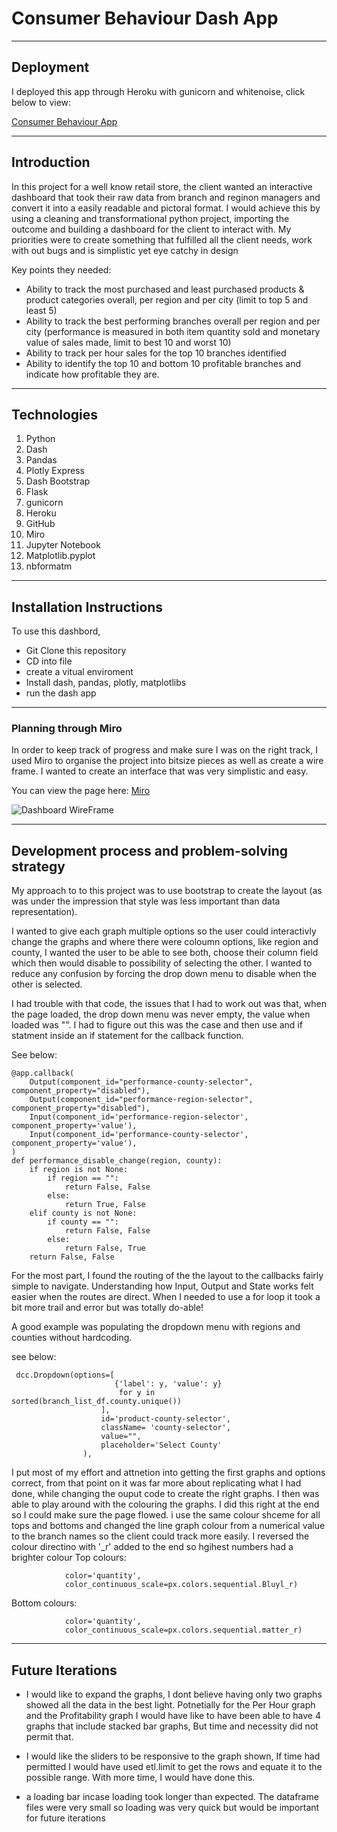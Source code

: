 # Consumer Behaviour Dash App

---

## Deployment

I deployed this app through Heroku with gunicorn and whitenoise, click below to view:

[Consumer Behaviour App](https://consumer-behaviour-dash-lees.herokuapp.com/)



---

## Introduction

In this project for a well know retail store, the client wanted an interactive dashboard that took their raw data from branch and reginon managers and convert it into a 
easily readable and pictoral format.
I would achieve this by using a cleaning and transformational python project, importing the outcome and building a dashboard for the client to interact with. 
My priorities were to create something that fulfilled all the client needs, work with out bugs and is simplistic yet eye catchy in design

Key points they needed:
  - Ability to track the most purchased and least purchased products & product categories overall, per region and per city (limit to top 5 and least 5)
  - Ability to track the best performing branches overall per region and per city (performance is measured in both item quantity sold and monetary value of sales made, limit to best 10 and worst 10)
  - Ability to track per hour sales for the top 10 branches identified
  - Ability to identify the top 10 and bottom 10 profitable branches and indicate how profitable they are. 
---

## Technologies

1. Python
2. Dash
3. Pandas
4. Plotly Express
5. Dash Bootstrap
6. Flask
7. gunicorn
8. Heroku
9. GitHub
10. Miro
11. Jupyter Notebook
12. Matplotlib.pyplot
13. nbformatm


---

## Installation Instructions

To use this dashbord,
- Git Clone this repository
- CD into file
- create a vitual enviroment 
- Install dash, pandas, plotly, matplotlibs
- run the dash app 


 
---

### Planning through Miro

In order to keep track of progress and make sure I was on the right track, I used Miro to organise the project into bitsize pieces as well as create a wire frame. 
I wanted to create an interface that was very simplistic and easy. 

You can view the page here: [Miro](https://miro.com/app/board/uXjVOdLqfzg=/?invite_link_id=520433487136)

![Dashboard WireFrame](https://user-images.githubusercontent.com/86611109/145681108-ffbaa307-566b-4416-b679-fcfabde2c61e.png)


---

## Development process and problem-solving strategy

My approach to to this project was to use bootstrap to create the layout (as was under the impression that style was less important than data representation).

I wanted to give each graph multiple options so the user could interactivly change the graphs and where there were coloumn options, like region and county, I wanted the user to be able to see both, choose their column field which then would disable to possibility of selecting the other. I wanted to reduce any confusion by forcing the drop down menu to disable when the other is selected.

I had trouble with that code, the issues that I had to work out was that, when the page loaded, the drop down menu was never empty, the value when loaded was "". I had to figure out this was the case and then use and if statment inside an if statement for the callback function.

See below:

```
@app.callback(
    Output(component_id="performance-county-selector", component_property="disabled"),
    Output(component_id="performance-region-selector", component_property="disabled"),
    Input(component_id='performance-region-selector', component_property='value'),
    Input(component_id='performance-county-selector', component_property='value'),
)
def performance_disable_change(region, county):
    if region is not None:
        if region == "":
            return False, False
        else:
            return True, False
    elif county is not None:
        if county == "":
            return False, False
        else:
            return False, True
    return False, False

```

For the most part, I found the routing of the the layout to the callbacks fairly simple to navigate. Understanding how Input, Output and State works felt easier when the routes are direct. When I needed to use a for loop it took a bit more trail and error but was totally do-able!

A good example was populating the dropdown menu with regions and counties without hardcoding. 

see below:

```
 dcc.Dropdown(options=[
                       {'label': y, 'value': y}
                        for y in sorted(branch_list_df.county.unique())
                    ], 
                    id='product-county-selector',
                    className= 'county-selector',
                    value="",
                    placeholder='Select County'
                ),

```

I put most of my effort and attnetion into getting the first graphs and options correct, from that point on it was far more about replicating what I had done, while changing the ouput code to create the right graphs.
I then was able to play around with the colouring the graphs. I did this right at the end so I could make sure the page flowed. i use the same colour shceme for all tops and bottoms and changed the line graph colour from a numerical value to the branch names so the client could track more easily. I reversed the colour directino with '_r' added to the end so hgihest numbers had a brighter colour
Top colours:
```
            color='quantity',
            color_continuous_scale=px.colors.sequential.Bluyl_r)
```
Bottom colours:
```
            color='quantity',
            color_continuous_scale=px.colors.sequential.matter_r)
```

---

## Future Iterations

- I would like to expand the graphs, I dont believe having only two graphs showed all the data in the best light. Potnetially for the Per Hour graph and the Profitability graph I would have like to have been able to have 4 graphs that include stacked bar graphs, But time and necessity did not permit that.

- I would like the sliders to be responsive to the graph shown, If time had permitted I would have used etl.limit to get the rows and equate it to the possible range. With more time, I would have done this.

- a loading bar incase loading took longer than expected. The dataframe files were very small so loading was very quick but would be important for future iterations

